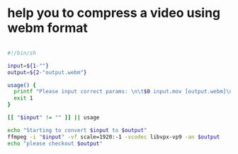# help you to compress a video using webm format

```bash

#!/bin/sh

input=${1-""}
output=${2-"output.webm"}

usage() {
  printf "Please input correct params: \n\t$0 input.mov [output.webm]\n"
  exit 1
}

[[ "$input" != "" ]] || usage

echo "Starting to convert $input to $output"
ffmpeg -i "$input" -vf scale=1920:-1 -vcodec libvpx-vp9 -an $output
echo "please checkout $output"
```
